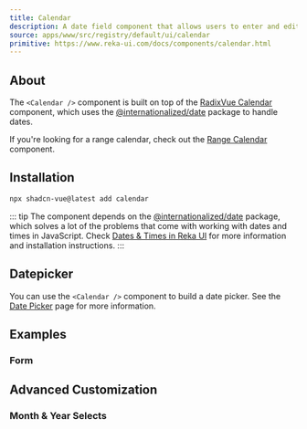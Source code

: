```yaml
---
title: Calendar
description: A date field component that allows users to enter and edit date.
source: apps/www/src/registry/default/ui/calendar
primitive: https://www.reka-ui.com/docs/components/calendar.html
---
```


<ComponentPreview name="CalendarDemo" />

## About

The `<Calendar />` component is built on top of the [RadixVue Calendar](https://www.reka-ui.com/docs/components/calendar.html) component, which uses the [@internationalized/date](https://react-spectrum.adobe.com/internationalized/date/index.html) package to handle dates.

If you're looking for a range calendar, check out the [Range Calendar](/docs/components/range-calendar) component.

## Installation

```bash
npx shadcn-vue@latest add calendar
```
::: tip
The component depends on the [@internationalized/date](https://react-spectrum.adobe.com/internationalized/date/index.html) package, which solves a lot of the problems that come with working with dates and times in JavaScript.
Check [Dates & Times in Reka UI](https://www.reka-ui.com/docs/guides/dates.html) for more information and installation instructions.
:::

## Datepicker

You can use the `<Calendar />` component to build a date picker. See the [Date Picker](/docs/components/date-picker) page for more information.

## Examples

### Form

<ComponentPreview name="CalendarForm" />

## Advanced Customization

### Month & Year Selects

<ComponentPreview name="CalendarWithSelect" />
